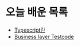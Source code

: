 # 오늘 배운 목록
- [Typescript란](https://www.notion.so/Typescript-5e173363cb7a430599691a915aec3cc5?pvs=4)
- [Business layer Testcode](https://www.notion.so/Business-Layer-addc6c9f37a143d5a04f7c526cffdcc2?pvs=4)

